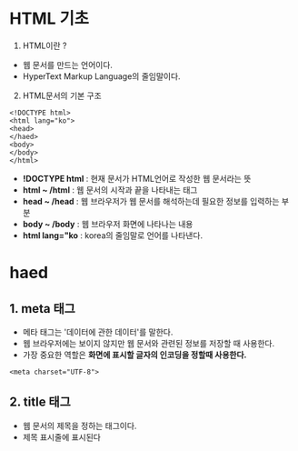 # HTML 기초
1. HTML이란 ?
  * 웹 문서를 만드는 언어이다.
  * HyperText Markup Language의 줄임말이다.

2. HTML문서의 기본 구조
```
<!DOCTYPE html>
<html lang="ko">
<head>
</haed>
<body>
</body>
</html>
```
- **!DOCTYPE html** : 현재 문서가 HTML언어로 작성한 웹 문서라는 뜻
- **html ~ /html** : 웹 문서의 시작과 끝을 나타내는 태그
- **head ~ /head** : 웹 브라우저가 웹 문서를 해석하는데 필요한 정보를 입력하는 부분
- **body ~ /body** : 웹 브라우저 화면에 나타나는 내용
- **html lang="ko** : korea의 줄임말로 언어를 나타낸다.

# haed
## 1. meta 태그
- 메타 태그는 '데이터에 관한 데이터'를 말한다.
- 웹 브라우저에는 보이지 않지만 웹 문서와 관련된 정보를 저장할 때 사용한다.
- 가장 중요한 역할은 **화면에 표시할 글자의 인코딩을 정할때 사용한다.**
```
<meta charset="UTF-8">
```

## 2. title 태그
- 웹 문서의 제목을 정하는 태그이다.
- 제목 표시줄에 표시된다